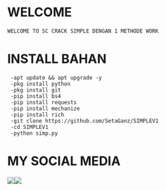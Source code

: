 # WELCOME
    WELCOME TO SC CRACK SIMPLE DENGAN 1 METHODE WORK
# INSTALL BAHAN
     -apt update && apt upgrade -y
     -pkg install python
     -pkg install git
     -pip install bs4
     -pip install requests
     -pip install mechanize
     -pip install rich
     -git clone https://github.com/SetaGanz/SIMPLEV1
     -cd SIMPLEV1
     -python simp.py

# MY SOCIAL MEDIA
 ​[![](https://img.shields.io/badge/Facebook-blue?logo=Facebook&logoColor=blue&labelColor=white)](https://www.facebook.com/seto.sanwa.3) 
 ​[![](https://img.shields.io/badge/Whatsapp-CHAT-red?logo=Whatsapp&logoColor=Brightgreen&labelColor=white)](https://wa.me/6289514564265?text=Asalamualaikum+bang) <br><br> 
